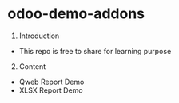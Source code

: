 # odoo-demo-addons

1. Introduction
- This repo is free to share for learning purpose

2. Content
- Qweb Report Demo
- XLSX Report Demo
